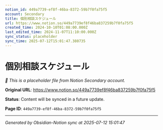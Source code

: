 ```yaml
---
notion_id: 449a7739-ef8f-46ba-8372-59b7f0fa75f5
account: Secondary
title: 個別相談スケジュール
url: https://www.notion.so/449a7739ef8f46ba837259b7f0fa75f5
created_time: 2024-10-10T01:08:00.000Z
last_edited_time: 2024-11-07T11:10:00.000Z
sync_status: placeholder
sync_time: 2025-07-12T15:01:47.380735
---
```


# 個別相談スケジュール

*🔄 This is a placeholder file from Notion Secondary account.*

**Original URL**: https://www.notion.so/449a7739ef8f46ba837259b7f0fa75f5

**Status**: Content will be synced in a future update.

**Page ID**: `449a7739-ef8f-46ba-8372-59b7f0fa75f5`

---

*Generated by Obsidian-Notion sync at 2025-07-12 15:01:47*

